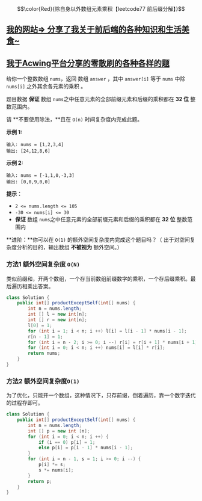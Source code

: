$$\color{Red}{除自身以外数组元素乘积【leetcode77 前后缀分解】}$$

## [我的网站=> 分享了我关于前后端的各种知识和生活美食~](https://www.fanxy.icu)

## [我于Acwing平台分享的零散刷的各种各样的题](https://www.acwing.com/blog/content/33005/) 

给你一个整数数组 `nums`，返回 数组 `answer` ，其中 `answer[i]` 等于 `nums` 中除 `nums[i]` 之外其余各元素的乘积 。

题目数据 **保证** 数组 `nums`之中任意元素的全部前缀元素和后缀的乘积都在 **32 位** 整数范围内。

请 **不要使用除法，**且在 `O(n)` 时间复杂度内完成此题。

 

**示例 1:**

```
输入: nums = [1,2,3,4]
输出: [24,12,8,6]
```

**示例 2:**

```
输入: nums = [-1,1,0,-3,3]
输出: [0,0,9,0,0]
```

 

**提示：**

- `2 <= nums.length <= 105`
- `-30 <= nums[i] <= 30`
- **保证** 数组 `nums`之中任意元素的全部前缀元素和后缀的乘积都在 **32 位** 整数范围内

 

**进阶：**你可以在 `O(1)` 的额外空间复杂度内完成这个题目吗？（ 出于对空间复杂度分析的目的，输出数组 **不被视为** 额外空间。）



### 方法1 额外空间复杂度 `O(N)`

类似前缀和，开两个数组，一个存当前数组前缀数字的乘积，一个存后缀乘积。最后遍历相乘出答案。

```java
class Solution {
    public int[] productExceptSelf(int[] nums) {
        int n = nums.length;
        int [] l = new int[n];
        int [] r = new int[n];
        l[0] = 1;
        for (int i = 1; i < n; i ++) l[i] = l[i - 1] * nums[i - 1];
        r[n - 1] = 1;
        for (int i = n - 2; i >= 0; i --) r[i] = r[i + 1] * nums[i + 1];
        for (int i = 0; i < n; i ++) nums[i] = l[i] * r[i];
        return nums;
    }
}
```



### 方法2 额外空间复杂度`O(1)`

为了优化，只能开一个数组，这种情况下，只存前缀，倒着遍历，靠一个数字迭代的过程存即可。

```java
class Solution {
    public int[] productExceptSelf(int[] nums) {
        int n = nums.length;
        int [] p = new int [n];
        for (int i = 0; i < n; i ++) {
            if (i == 0) p[i] = 1;
            else p[i] = p[i - 1] * nums[i - 1];
        }
        for (int i = n - 1, s = 1; i >= 0; i --) {
            p[i] *= s;
            s *= nums[i];
        }
        return p;
    }
}
```

